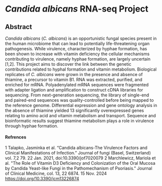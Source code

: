 # _Candida albicans_ RNA-seq Project
## Abstract
_Candida albicans_ (_C. albicans_) is an opportunistic fungal species present in the human microbiome that can lead to potentially life-threatening organ pathogenesis. While virulence, characterized by hyphae formation, has been shown to increase with vitamin deficiency the cellular mechanisms contributing to virulence, namely hyphae formation, are largely uncertain [1,2]. This project aims to discover the link between the genetic contributions related to hyphal formation and vitamin metabolism. Biological replicates of _C. albicans_ were grown in the presence and absence of thiamine, a precursor to vitamin B1. RNA was extracted, purified, and enriched for mRNA. Polyadenylated mRNA sequences were fragmented with adapter ligation and amplification to construct cDNA libraries for sequencing. From next-generation sequencing, the library of single-end and paired-end sequences was quality-controlled before being mapped to the reference genome. Differential expression and gene ontology analysis in the absence of thiamine yielded 13 significantly overexpressed genes relating to amino acid and vitamin metabolism and transport. Sequence and bioinformatic results suggest thiamine metabolism plays a role in virulence through hyphae formation.

#### Refrences
1 Talapko, Jasminka et al. “Candida albicans-The Virulence Factors and Clinical Manifestations of Infection.” Journal of fungi (Basel, Switzerland) vol. 7,2 79. 22 Jan. 2021, doi:10.3390/jof7020079
2 Marchlewicz, Mariola et al. "The Role of Vitamin D3 Deficiency and Colonization of the Oral Mucosa by Candida Yeast-like Fungi in the Pathomechanism of Psoriasis." Journal of Clinical Medicine, col. 13, 22 6874. 15 Nov. 2024 https://doi.org/10.3390/jcm13226874
